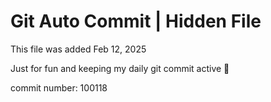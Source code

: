 # Git Auto Commit | Hidden File

This file was added Feb 12, 2025

Just for fun and keeping my daily git commit active 🤪

commit number: 100118
